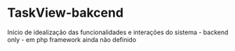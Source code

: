 # TaskView-bakcend
 Início de idealização das funcionalidades e interações do sistema - backend only - em php framework ainda não definido
